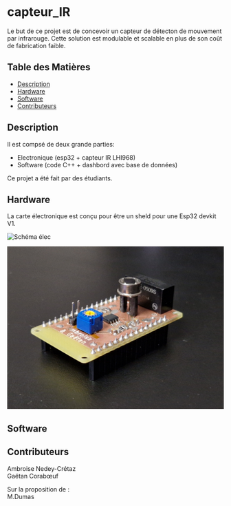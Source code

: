 # capteur_IR

Le but de ce projet est de concevoir un capteur de détecton de mouvement par infrarouge. Cette solution est modulable et scalable en plus de son coût de fabrication faible.

## Table des Matières

- [Description](#description)
- [Hardware](#hardware)
- [Software](#software)
- [Contributeurs](#contributeurs)

## Description

Il est compsé de deux grande parties:
 - Electronique (esp32 + capteur IR LHI968)
 - Software (code C++ + dashbord avec base de données)

Ce projet a été fait par des étudiants.

## Hardware

La carte électronique est conçu pour être un sheld pour une Esp32 devkit V1.

![Schéma élec](hardware/CAO/schéma.png)

![rendu carte fini](hardware/3D/image.png)

## Software


## Contributeurs

Ambroise Nedey-Crétaz <br />
Gaëtan Corabœuf

Sur la proposition de : <br />
M.Dumas
